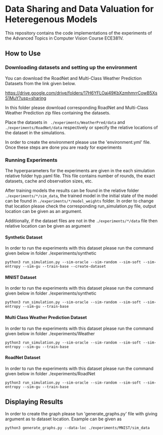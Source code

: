 # Data Sharing and Data Valuation for Heteregenous Models

This repository contains the code implementations of the experiments of the Advanced Topics in Computer Vision Course ECE381V. 

## How to Use

### Downloading datasets and setting up the environment 

You can download the RoadNet and Multi-Class Weather Prediction Datasets from the link given below.

https://drive.google.com/drive/folders/17H6YFLOaj49KbXzmhmrrCowB5XsS1MuY?usp=sharing

In this folder please download corresponding RoadNet and Multi-Class Weather Prediction zip files containing the datasets. 

Place the datasets in `
./experiments/WeatherPred/data`
 and `
./experiments/RoadNet/data`
 respectively or specify the relative locations of the dataset in the simulations.

In order to create the environment please use the 'environment.yml' file.
Once these steps are done you are ready for experiments

### Running Experiments

The hyperparameters for the experiments are given in the each simulation relative folder hyp.yaml file. This file contains number of rounds, the exact datasets, cache and observation sizes, etc.

After training models the results can be found in the relative folder `./experiments/*/sim_data`, the trained model in the initial state of the model can be found in `./experiments/*/model_weights` folder. In order to change that location please check the corresponding run_simulation.py file, output location can be given as an argument. 

Additionally, if the dataset files are not in the `./experiments/*/data` file then relative location can be given as argument    
#### Synthetic Dataset

In order to run the experiments with this dataset please run the command given below in folder ./experiments/synthetic

```
python3 run_simulation.py --sim-oracle --sim-random --sim-soft --sim-entropy --sim-gu --train-base --create-dataset

```

#### MNIST Dataset

In order to run the experiments with this dataset please run the command given below in folder ./experiments/synthetic

```
python3 run_simulation.py --sim-oracle --sim-random --sim-soft --sim-entropy --sim-gu --train-base 

```

#### Multi Class Weather Prediction Dataset

In order to run the experiments with this dataset please run the command given below in folder ./experiments/Weather

```
python3 run_simulation.py --sim-oracle --sim-random --sim-soft --sim-entropy --sim-gu --train-base 

```

#### RoadNet Dataset

In order to run the experiments with this dataset please run the command given below in folder ./experiments/RoadNet

```
python3 run_simulation.py --sim-oracle --sim-random --sim-soft --sim-entropy --sim-gu --train-base 

```

## Displaying Results

In order to create the graph please tun 'generate_graphs.py' file with giving argument as to dataset location. Example can be given as

```
python3 generate_graphs.py --data-loc ./experiments/MNIST/sim_data

```


